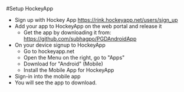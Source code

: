 #Setup HockeyApp

- Sign up with Hockey App https://rink.hockeyapp.net/users/sign_up
- Add your app to HockeyApp on the web portal and release it
    - Get the app by downloading it from:  https://github.com/subhagpo/PGDAndroidApp
- On your device signup to HockeyApp
    - Go to hockeyapp.net
    -  Open the Menu on the right, go to "Apps"
    - Download for "Android" (Mobile)
    - Install the Mobile App for HockeyApp
- Sign-in into the mobile app 
- You will see the app to download.